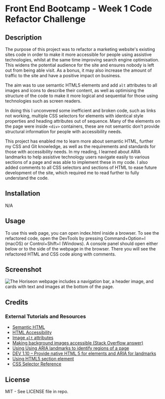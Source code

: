 # Front End Bootcamp - Week 1 Code Refactor Challenge

## Description

The purpose of this project was to refactor a marketing website's existing sites code in order to make it more accessible for people using assistive technologies, whilst at the same time improving search engine optimisation. This widens the potential audience for the site and ensures nobody is left out from being able visit. As a bonus, it may also increase the amount of traffic to the site and have a positive impact on business.

The aim was to use semantic HTML5 elements and add `alt` attributes to all images and icons to describe their content, as well as optimising the structure of the code to make it more logical and sequential for those using technologies such as screen readers. 

In doing this I unconvered some inefficient and broken code, such as links not working, multiple CSS selectors for elements with identical style properties and heading attributes out of sequence. Many of the elements on the page were inside `<div>` containers, these are not semantic don't provide structural information for people with accessibility needs.

This project has enabled me to learn more about semantic HTML, further my CSS and Git knowledge, as well as the requirements and standards for those with accessibility needs. In my reading, I learned about ARIA landmarks to help assistive technology users navigate easily to various sections of a page and was able to implement these in my code. I also added comments to all CSS selectors and sections of HTML to ease future development of the site, which required me to read further to fully understand the code.

## Installation

N/A

## Usage

To use this web page, you can open index.html inside a browser. To see the refactored code, open the DevTools by pressing Command+Option+I (macOS) or Control+Shift+I (Windows). A console panel should open either below or to the side of the webpage in the browser. There you will see the refactored HTML and CSS code along with comments.

## Screenshot

![The Horiseon webpage includes a navigation bar, a header image, and cards with text and images at the bottom of the page.](assets/images/screenshot.png)

## Credits
### External Tutorials and Resources
* [Semantic HTML](https://www.w3schools.com/html/html5_semantic_elements.asp)
* [HTML Accessibility](https://www.w3schools.com/html/html_accessibility.asp)
* [Image `alt` attributes](https://www.w3schools.com/tags/att_img_alt.asp)
* [Making background images accessible (Stack Overflow answer)](https://stackoverflow.com/questions/48913759/how-to-add-alt-text-to-background-images-making-background-images-accessible/#48913760)
* [Using Using ARIA landmarks to identify regions of a page](https://www.w3.org/WAI/WCAG21/Techniques/aria/ARIA11)
* [DEV 1.10 – Provide native HTML 5 for elements and ARIA for landmarks](https://universaldesign.ie/technology-ict/web-accessibility-techniques1/developer-s-introduction-and-index/dev-1-provide-an-accessible-page-structure-and-layout/dev-1-10-%E2%80%93-provide-native-html-5-for-elements-and-aria-for-landmarks/)
* [Using HTML5 section element](https://www.w3.org/WAI/GL/wiki/Using_HTML5_section_element)
* [CSS Selector Reference](https://www.w3schools.com/cssref/css_selectors.php)


## License

MIT - See LICENSE file in repo.